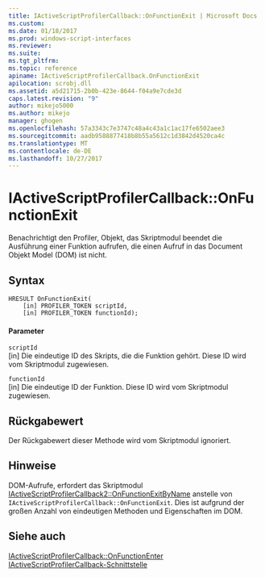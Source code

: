 ```yaml
---
title: IActiveScriptProfilerCallback::OnFunctionExit | Microsoft Docs
ms.custom: 
ms.date: 01/18/2017
ms.prod: windows-script-interfaces
ms.reviewer: 
ms.suite: 
ms.tgt_pltfrm: 
ms.topic: reference
apiname: IActiveScriptProfilerCallback.OnFunctionExit
apilocation: scrobj.dll
ms.assetid: a5d21715-2b0b-423e-8644-f04a9e7cde3d
caps.latest.revision: "9"
author: mikejo5000
ms.author: mikejo
manager: ghogen
ms.openlocfilehash: 57a3343c7e3747c48a4c43a1c1ac17fe6502aee3
ms.sourcegitcommit: aadb9588877418b8b55a5612c1d3842d4520ca4c
ms.translationtype: MT
ms.contentlocale: de-DE
ms.lasthandoff: 10/27/2017
---
```

# <a name="iactivescriptprofilercallbackonfunctionexit"></a>IActiveScriptProfilerCallback::OnFunctionExit
Benachrichtigt den Profiler, Objekt, das Skriptmodul beendet die Ausführung einer Funktion aufrufen, die einen Aufruf in das Document Objekt Model (DOM) ist nicht.  
  
## <a name="syntax"></a>Syntax  
  
```  
HRESULT OnFunctionExit(  
    [in] PROFILER_TOKEN scriptId,   
    [in] PROFILER_TOKEN functionId);  
```  
  
#### <a name="parameters"></a>Parameter  
 `scriptId`  
 [in] Die eindeutige ID des Skripts, die die Funktion gehört. Diese ID wird vom Skriptmodul zugewiesen.  
  
 `functionId`  
 [in] Die eindeutige ID der Funktion. Diese ID wird vom Skriptmodul zugewiesen.  
  
## <a name="return-value"></a>Rückgabewert  
 Der Rückgabewert dieser Methode wird vom Skriptmodul ignoriert.  
  
## <a name="remarks"></a>Hinweise  
 DOM-Aufrufe, erfordert das Skriptmodul [IActiveScriptProfilerCallback2::OnFunctionExitByName](../../winscript/reference/iactivescriptprofilercallback2-onfunctionexitbyname.md) anstelle von `IActiveScriptProfilerCallback::OnFunctionExit`. Dies ist aufgrund der großen Anzahl von eindeutigen Methoden und Eigenschaften im DOM.  
  
## <a name="see-also"></a>Siehe auch  
 [IActiveScriptProfilerCallback::OnFunctionEnter](../../winscript/reference/iactivescriptprofilercallback-onfunctionenter.md)   
 [IActiveScriptProfilerCallback-Schnittstelle](../../winscript/reference/iactivescriptprofilercallback-interface.md)